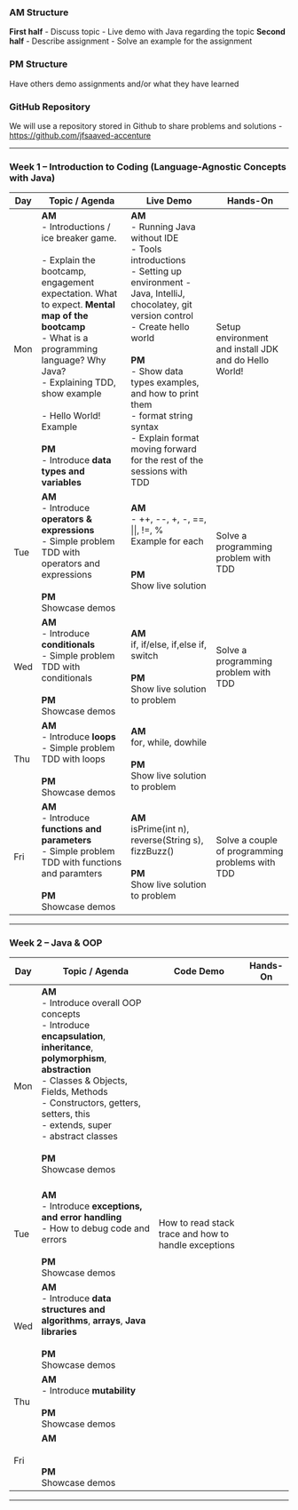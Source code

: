 
### **AM Structure**
**First half** 
	- Discuss topic
	- Live demo with Java regarding the topic
**Second half** 
	- Describe assignment
	- Solve an example for the assignment
### **PM Structure**
Have others demo assignments and/or what they have learned
### **GitHub Repository**
We will use a repository stored in Github to share problems and solutions - https://github.com/jfsaaved-accenture

---
### **Week 1 – Introduction to Coding (Language-Agnostic Concepts with Java)**

| Day | Topic / Agenda                                                                                                                                                                                                                                                                                                                | Live Demo                                                                                                                                                                                                                                                                                                                                 | Hands-On                                              |
| --- | ----------------------------------------------------------------------------------------------------------------------------------------------------------------------------------------------------------------------------------------------------------------------------------------------------------------------------- | ----------------------------------------------------------------------------------------------------------------------------------------------------------------------------------------------------------------------------------------------------------------------------------------------------------------------------------------- | ----------------------------------------------------- |
| Mon | **AM**<br>- Introductions / ice breaker game. <br><br>- Explain the bootcamp, engagement expectation. What to expect. **Mental map of the bootcamp**<br>- What is a programming language? Why Java?<br>- Explaining TDD, show example<br><br>- Hello World! Example<br><br>**PM**<br>- Introduce **data types and variables** | **AM**<br>- Running Java without IDE<br>- Tools introductions<br>- Setting up environment - Java, IntelliJ, chocolatey, git version control<br>- Create hello world<br><br>**PM**<br>- Show data types examples, and how to print them<br>- format string syntax<br>- Explain format moving forward for the rest of the sessions with TDD | Setup environment and install JDK and do Hello World! |
| Tue | **AM**<br>- Introduce **operators & expressions**<br>- Simple problem TDD with operators and expressions<br><br>**PM**<br>Showcase demos                                                                                                                                                                                      | **AM**<br>- ++, --, +, -, ==, \|\|, !=, %<br>Example for each<br><br><br>**PM**<br>Show live solution<br><br>                                                                                                                                                                                                                             | Solve a programming problem with TDD                  |
| Wed | **AM**<br>- Introduce **conditionals**<br>- Simple problem TDD with conditionals<br><br>**PM**<br>Showcase demos                                                                                                                                                                                                              | **AM**<br>if, if/else, if,else if, switch<br><br>**PM**<br>Show live solution to problem                                                                                                                                                                                                                                                  | Solve a programming problem with TDD                  |
| Thu | **AM**<br>- Introduce **loops**<br>- Simple problem TDD with loops<br><br>**PM**<br>Showcase demos                                                                                                                                                                                                                            | **AM**<br>for, while, dowhile<br><br>**PM**<br>Show live solution to problem                                                                                                                                                                                                                                                              |                                                       |
| Fri | **AM**<br>- Introduce **functions and parameters**<br>- Simple problem TDD with functions and paramters<br><br>**PM**<br>Showcase demos                                                                                                                                                                                       | **AM**<br>isPrime(int n), reverse(String s), fizzBuzz()<br><br>**PM**<br>Show live solution to problem                                                                                                                                                                                                                                    | Solve a couple of programming problems with TDD       |

---
### **Week 2 – Java & OOP**

| Day | Topic / Agenda                                                                                                                                                                                                                                                                                      | Code Demo                                            | Hands-On |
| --- | --------------------------------------------------------------------------------------------------------------------------------------------------------------------------------------------------------------------------------------------------------------------------------------------------- | ---------------------------------------------------- | -------- |
| Mon | **AM**<br>- Introduce overall OOP concepts<br>- Introduce **encapsulation**, **inheritance**, **polymorphism**, **abstraction**<br>- Classes & Objects, Fields, Methods<br>- Constructors, getters, setters, this<br>- extends, super<br>- abstract classes<br><br>**PM**<br>Showcase demos<br><br> |                                                      |          |
| Tue | **AM**<br>- Introduce **exceptions, and error handling**<br>- How to debug code and errors<br><br>**PM**<br>Showcase demos<br>                                                                                                                                                                      | How to read stack trace and how to handle exceptions |          |
| Wed | **AM**<br>- Introduce **data structures and algorithms**, **arrays**, **Java libraries**<br><br>**PM**<br>Showcase demos<br>                                                                                                                                                                        |                                                      |          |
| Thu | **AM**<br>- Introduce **mutability**<br><br>**PM**<br>Showcase demos                                                                                                                                                                                                                                |                                                      |          |
| Fri | **AM**<br><br><br>**PM**<br>Showcase demos                                                                                                                                                                                                                                                          |                                                      |          |

---
